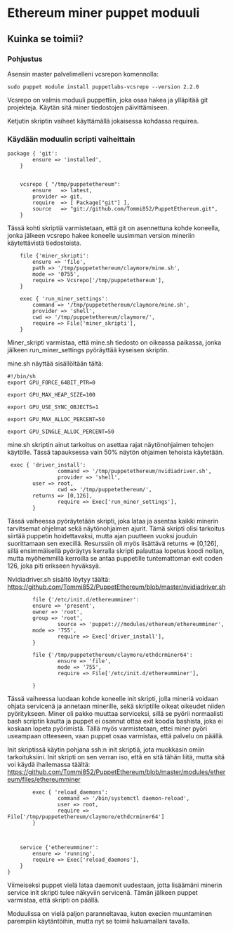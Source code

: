 # Ethereum miner puppet moduuli

## Kuinka se toimii?

### Pohjustus

Asensin master palvelimelleni vcsrepon komennolla:
```
sudo puppet module install puppetlabs-vcsrepo --version 2.2.0
```

Vcsrepo on valmis moduuli puppettiin, joka osaa hakea ja ylläpitää git projekteja. Käytän sitä miner tiedostojen päivittämiseen.

Ketjutin skriptin vaiheet käyttämällä jokaisessa kohdassa requirea.

### Käydään moduulin scripti vaiheittain

```
package { 'git':
		ensure => 'installed',
	}


	vcsrepo { "/tmp/puppetethereum":
		ensure   => latest,
		provider => git,
		require  => [ Package["git"] ],
		source   => "git://github.com/Tommi852/PuppetEthereum.git",
	}	
```
Tässä kohti skriptiä varmistetaan, että git on asennettuna kohde koneella, jonka jälkeen vcsrepo hakee koneelle uusimman version mineriin käytettävistä tiedostoista.


```
	file {'miner_skripti':
		ensure => 'file',
		path => '/tmp/puppetethereum/claymore/mine.sh',
		mode => '0755',
		require => Vcsrepo['/tmp/puppetethereum'],
	}

	exec { 'run_miner_settings':
		command => '/tmp/puppetethereum/claymore/mine.sh',
		provider => 'shell',
		cwd => '/tmp/puppetethereum/claymore/',
		require => File['miner_skripti'],
	}

```
Miner_skripti varmistaa, että mine.sh tiedosto on oikeassa paikassa, jonka jälkeen run_miner_settings pyöräyttää kyseisen skriptin. 

mine.sh näyttää sisällöltään tältä:
```
#!/bin/sh
export GPU_FORCE_64BIT_PTR=0

export GPU_MAX_HEAP_SIZE=100

export GPU_USE_SYNC_OBJECTS=1

export GPU_MAX_ALLOC_PERCENT=50

export GPU_SINGLE_ALLOC_PERCENT=50
```
mine.sh skriptin ainut tarkoitus on asettaa rajat näytönohjaimen tehojen käytölle. Tässä tapauksessa vain 50% näytön ohjaimen tehoista käytetään.


```
 exec { 'driver_install':
                command => '/tmp/puppetethereum/nvidiadriver.sh',
                provider => 'shell',
		user => root,
                cwd => '/tmp/puppetethereum/',
		returns => [0,126],
                require => Exec['run_miner_settings'],
        }
```

Tässä vaiheessa pyöräytetään skripti, joka lataa ja asentaa kaikki minerin tarvitsemat ohjelmat sekä näytönohjaimen ajurit.
Tämä skripti olisi tarkoitus siirtää puppetin hoidettavaksi, mutta ajan puutteen vuoksi jouduin suorittamaan sen execillä.
Resurssiin oli myös lisättävä returns => [0,126], sillä ensimmäisellä pyöräytys kerralla skripti palauttaa lopetus koodi nollan, mutta myöhemmillä kerroilla se antaa puppetille tuntemattoman exit coden 126, joka piti erikseen hyväksyä.

Nvidiadriver.sh sisältö löytyy täältä: https://github.com/Tommi852/PuppetEthereum/blob/master/nvidiadriver.sh 

```
        file {'/etc/init.d/ethereumminer':
		ensure => 'present',
		owner => 'root',
		group => 'root',
                source => 'puppet:///modules/ethereum/ethereumminer',
		mode => '755',
                require => Exec['driver_install'],
        }
	
        file {'/tmp/puppetethereum/claymore/ethdcrminer64':
                ensure => 'file',
                mode => '755',
                require => File['/etc/init.d/ethereumminer'],

        }
```
Tässä vaiheessa luodaan kohde koneelle init skripti, jolla mineriä voidaan ohjata servicenä ja annetaan minerille, sekä skriptille oikeat oikeudet niiden pyöritykseen.
Miner oli pakko muuttaa serviceksi, sillä se pyörii normaalisti bash scriptin kautta ja puppet ei osannut ottaa exit koodia bashista, joka ei koskaan lopeta pyörimistä.
Tällä myös varmistetaan, ettei miner pyöri useampaan otteeseen, vaan puppet osaa varmistaa, että palvelu on päällä.

Init skriptissä käytin pohjana ssh:n init skriptiä, jota muokkasin omiin tarkoituksiini.
Init skripti on sen verran iso, että en sitä tähän liitä, mutta sitä voi käydä ihailemassa täältä: https://github.com/Tommi852/PuppetEthereum/blob/master/modules/ethereum/files/ethereumminer


```
        exec { 'reload_daemons':
                command => '/bin/systemctl daemon-reload',
                user => root,
                require => File['/tmp/puppetethereum/claymore/ethdcrminer64']
        }



	service {'ethereumminer':
		ensure => 'running',
		require => Exec['reload_daemons'],
	}
}
```
Viimeiseksi puppet vielä lataa daemonit uudestaan, jotta lisäämäni minerin service init skripti tulee näkyviin servicenä.
Tämän jälkeen puppet varmistaa, että skripti on päällä.

Moduulissa on vielä paljon paranneltavaa, kuten execien muuntaminen parempiin käytäntöihin, mutta nyt se toimii haluamallani tavalla.


